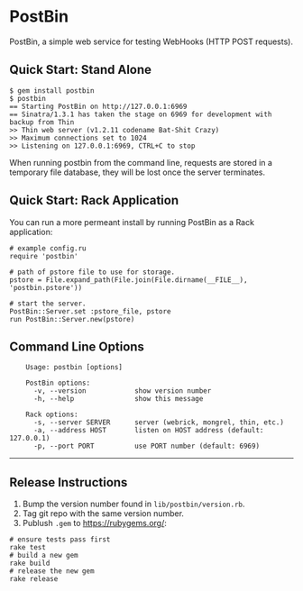 # PostBin

PostBin, a simple web service for testing WebHooks (HTTP POST requests).

## Quick Start: Stand Alone

    $ gem install postbin
    $ postbin
    == Starting PostBin on http://127.0.0.1:6969
    == Sinatra/1.3.1 has taken the stage on 6969 for development with backup from Thin
    >> Thin web server (v1.2.11 codename Bat-Shit Crazy)
    >> Maximum connections set to 1024
    >> Listening on 127.0.0.1:6969, CTRL+C to stop

When running postbin from the command line, requests are stored in a temporary
file database, they will be lost once the server terminates.

## Quick Start: Rack Application

You can run a more permeant install by running PostBin as a Rack application:

    # example config.ru
    require 'postbin'

    # path of pstore file to use for storage.
    pstore = File.expand_path(File.join(File.dirname(__FILE__), 'postbin.pstore'))

    # start the server.
    PostBin::Server.set :pstore_file, pstore
    run PostBin::Server.new(pstore)

## Command Line Options

```text
    Usage: postbin [options]

    PostBin options:
      -v, --version            show version number
      -h, --help               show this message

    Rack options:
      -s, --server SERVER      server (webrick, mongrel, thin, etc.)
      -a, --address HOST       listen on HOST address (default: 127.0.0.1)
      -p, --port PORT          use PORT number (default: 6969)
```

---

## Release Instructions

1. Bump the version number found in `lib/postbin/version.rb`.
2. Tag git repo with the same version number.
3. Publush `.gem` to https://rubygems.org/:

```shell
# ensure tests pass first
rake test
# build a new gem
rake build
# release the new gem
rake release
```
